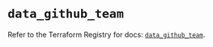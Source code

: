 # `data_github_team`

Refer to the Terraform Registry for docs: [`data_github_team`](https://registry.terraform.io/providers/integrations/github/6.3.1/docs/data-sources/team).

